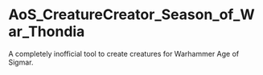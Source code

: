 # AoS_CreatureCreator_Season_of_War_Thondia
A completely inofficial tool to create creatures for Warhammer Age of Sigmar. 
